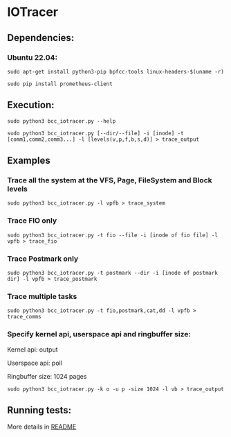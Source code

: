 # IOTracer

## Dependencies:

### Ubuntu 22.04:
```
sudo apt-get install python3-pip bpfcc-tools linux-headers-$(uname -r)
```
```
sudo pip install prometheus-client
```

## Execution:

```
sudo python3 bcc_iotracer.py --help
```

```
sudo python3 bcc_iotracer.py [--dir/--file] -i [inode] -t [comm1,comm2,comm3...] -l [levels(v,p,f,b,s,d)] > trace_output
```

## Examples

### Trace all the system at the VFS, Page, FileSystem and Block levels

```
sudo python3 bcc_iotracer.py -l vpfb > trace_system
```
### Trace FIO only
 
```
sudo python3 bcc_iotracer.py -t fio --file -i [inode of fio file] -l vpfb > trace_fio
```

### Trace Postmark only

```
sudo python3 bcc_iotracer.py -t postmark --dir -i [inode of postmark dir] -l vpfb > trace_postmark
```

### Trace multiple tasks

```
sudo python3 bcc_iotracer.py -t fio,postmark,cat,dd -l vpfb > trace_comms
```

### Specify kernel api, userspace api and ringbuffer size:

Kernel api: output

Userspace api: poll

Ringbuffer size: 1024 pages

```
sudo python3 bcc_iotracer.py -k o -u p -size 1024 -l vb > trace_output
```

## Running tests:

More details in [README](IOTracer_tests/README.md)